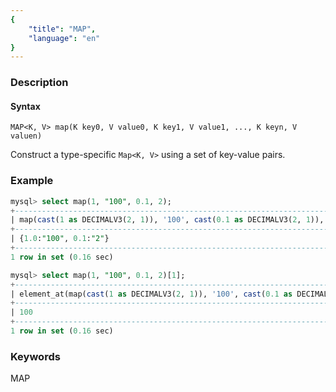 ```yaml
---
{
    "title": "MAP",
    "language": "en"
}
---
```


### Description

#### Syntax

`MAP<K, V> map(K key0, V value0, K key1, V value1, ..., K keyn, V valuen)`

Construct a type-specific `Map<K, V>` using a set of key-value pairs.

### Example

```sql
mysql> select map(1, "100", 0.1, 2);
+---------------------------------------------------------------------------------------+
| map(cast(1 as DECIMALV3(2, 1)), '100', cast(0.1 as DECIMALV3(2, 1)), cast(2 as TEXT)) |
+---------------------------------------------------------------------------------------+
| {1.0:"100", 0.1:"2"}                                                                  |
+---------------------------------------------------------------------------------------+
1 row in set (0.16 sec)

mysql> select map(1, "100", 0.1, 2)[1];
+-------------------------------------------------------------------------------------------------------------------------------+
| element_at(map(cast(1 as DECIMALV3(2, 1)), '100', cast(0.1 as DECIMALV3(2, 1)), cast(2 as TEXT)), cast(1 as DECIMALV3(2, 1))) |
+-------------------------------------------------------------------------------------------------------------------------------+
| 100                                                                                                                           |
+-------------------------------------------------------------------------------------------------------------------------------+
1 row in set (0.16 sec)
```

### Keywords

MAP
